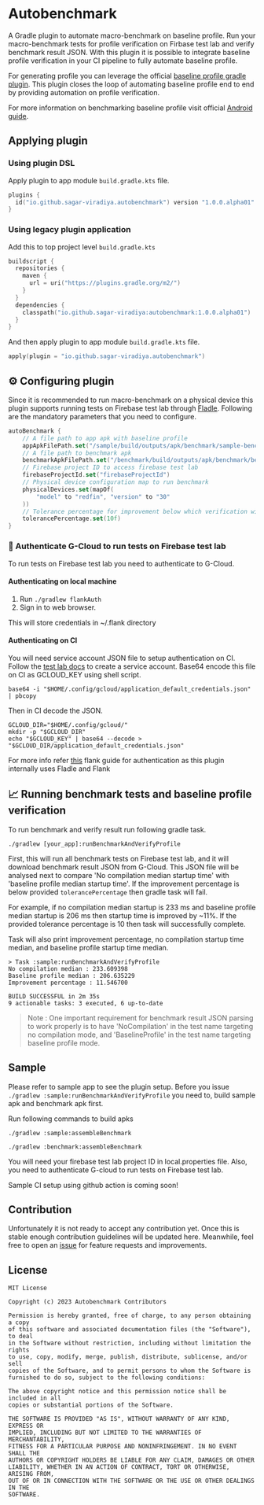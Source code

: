 # Autobenchmark

A Gradle plugin to automate macro-benchmark on baseline profile. 
Run your macro-benchmark tests for profile verification on Firbase test lab and verify benchmark result JSON.
With this plugin it is possible to integrate baseline profile verification in your CI pipeline to fully automate baseline profile. 

For generating profile you can leverage the official [baseline profile gradle plugin](https://developer.android.com/topic/performance/baselineprofiles/create-baselineprofile#baseline-profile-gradle-plugin). This plugin closes the loop of automating baseline profile end to end by providing automation on profile verification.

For more information on benchmarking baseline profile visit official [Android guide](https://developer.android.com/topic/performance/baselineprofiles/measure-baselineprofile).

## Applying plugin

### Using plugin DSL
Apply plugin to app module `build.gradle.kts` file.
```kotlin
plugins {
  id("io.github.sagar-viradiya.autobenchmark") version "1.0.0.alpha01"
}
```

### Using legacy plugin application

Add this to top project level `build.gradle.kts`
```kotlin
buildscript {
  repositories {
    maven {
      url = uri("https://plugins.gradle.org/m2/")
    }
  }
  dependencies {
    classpath("io.github.sagar-viradiya:autobenchmark:1.0.0.alpha01")
  }
}
```
And then apply plugin to app module `build.gradle.kts` file.

```kotlin
apply(plugin = "io.github.sagar-viradiya.autobenchmark")
```

## ⚙️ Configuring plugin

Since it is recommended to run macro-benchmark on a physical device this plugin supports running tests on Firebase test lab through [Fladle](https://runningcode.github.io/fladle/). 
Following are the mandatory parameters that you need to configure.

```kotlin
autoBenchmark {
    // A file path to app apk with baseline profile
    appApkFilePath.set("/sample/build/outputs/apk/benchmark/sample-benchmark.apk")
    // A file path to benchmark apk
    benchmarkApkFilePath.set("/benchmark/build/outputs/apk/benchmark/benchmark-benchmark.apk")
    // Firebase project ID to access firebase test lab
    firebaseProjectId.set("firebaseProjectId")
    // Physical device configuration map to run benchmark
    physicalDevices.set(mapOf(
        "model" to "redfin", "version" to "30"
    ))
    // Tolerance percentage for improvement below which verification will fail
    tolerancePercentage.set(10f)
}
```

### 🔐 Authenticate G-Cloud to run tests on Firebase test lab

To run tests on Firebase test lab you need to authenticate to G-Cloud.

#### Authenticating on local machine

1. Run `./gradlew flankAuth`
2. Sign in to web browser.

This will store credentials in ~/.flank directory

#### Authenticating on CI

You will need service account JSON file to setup authentication on CI. Follow the [test lab docs](https://firebase.google.com/docs/test-lab/android/continuous) to create a service account.
Base64 encode this file on CI as GCLOUD_KEY using shell script. 

```shell
base64 -i "$HOME/.config/gcloud/application_default_credentials.json" | pbcopy
```

Then in CI decode the JSON.

```shell
GCLOUD_DIR="$HOME/.config/gcloud/"
mkdir -p "$GCLOUD_DIR"
echo "$GCLOUD_KEY" | base64 --decode > "$GCLOUD_DIR/application_default_credentials.json"
```

For more info refer [this](https://flank.github.io/flank/#authenticate-with-a-service-account) flank guide for authentication as this plugin internally uses Fladle and Flank

## 📈 Running benchmark tests and baseline profile verification

To run benchmark and verify result run following gradle task.

```shell
./gradlew [your_app]:runBenchmarkAndVerifyProfile
```

First, this will run all benchmark tests on Firebase test lab, and it will download benchmark result JSON from G-Cloud.
This JSON file will be analysed next to compare 'No compilation median startup time' with 'baseline profile median startup time'.
If the improvement percentage is below provided `tolerancePercentage` then gradle task will fail.

For example, if no compilation median startup is 233 ms and baseline profile median startup
is 206 ms then startup time is improved by ~11%. If the provided tolerance percentage is 
10 then task will successfully complete. 

Task will also print improvement percentage, no compilation startup time median, and baseline profile startup time median.

```shell
> Task :sample:runBenchmarkAndVerifyProfile
No compilation median : 233.609398
Baseline profile median : 206.635229
Improvement percentage : 11.546700

BUILD SUCCESSFUL in 2m 35s
9 actionable tasks: 3 executed, 6 up-to-date
```

> Note : One important requirement for benchmark result JSON parsing to work properly 
> is to have 'NoCompilation' in the test name targeting no compilation mode, and 'BaselineProfile' in the test name targeting baseline profile mode.

## Sample
Please refer to sample app to see the plugin setup. Before you issue `./gradlew :sample:runBenchmarkAndVerifyProfile` you need to, 
build sample apk and benchmark apk first.

Run following commands to build apks

```shell
./gradlew :sample:assembleBenchmark
```

```shell
./gradlew :benchmark:assembleBenchmark
```

You will need your firebase test lab project ID in local.properties file. Also, you need to authenticate 
G-cloud to run tests on Firebase test lab.

Sample CI setup using github action is coming soon!

## Contribution
Unfortunately it is not ready to accept any contribution
yet. Once this is stable enough contribution guidelines will be updated here. Meanwhile, feel free to open an [issue](https://github.com/sagar-viradiya/auto-benchmark/issues) for feature requests and improvements.

## License

    MIT License
    
    Copyright (c) 2023 Autobenchmark Contributors
    
    Permission is hereby granted, free of charge, to any person obtaining a copy 
    of this software and associated documentation files (the "Software"), to deal
    in the Software without restriction, including without limitation the rights
    to use, copy, modify, merge, publish, distribute, sublicense, and/or sell
    copies of the Software, and to permit persons to whom the Software is
    furnished to do so, subject to the following conditions:
    
    The above copyright notice and this permission notice shall be included in all
    copies or substantial portions of the Software.
    
    THE SOFTWARE IS PROVIDED "AS IS", WITHOUT WARRANTY OF ANY KIND, EXPRESS OR
    IMPLIED, INCLUDING BUT NOT LIMITED TO THE WARRANTIES OF MERCHANTABILITY,
    FITNESS FOR A PARTICULAR PURPOSE AND NONINFRINGEMENT. IN NO EVENT SHALL THE
    AUTHORS OR COPYRIGHT HOLDERS BE LIABLE FOR ANY CLAIM, DAMAGES OR OTHER
    LIABILITY, WHETHER IN AN ACTION OF CONTRACT, TORT OR OTHERWISE, ARISING FROM,
    OUT OF OR IN CONNECTION WITH THE SOFTWARE OR THE USE OR OTHER DEALINGS IN THE
    SOFTWARE.
